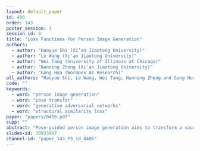```yaml
---
layout: default_paper
id: 406
order: 143
poster_session: 3
session_id: 8
title: "Loss Functions for Person Image Generation"
authors:
  - author: "Haoyue Shi (Xi’an Jiaotong University)"
  - author: "Le Wang (Xi'an Jiaotong University)"
  - author: "Wei Tang (University of Illinois at Chicago)"
  - author: "Nanning Zheng (Xi'an Jiaotong University)"
  - author: "Gang Hua (Wormpex AI Research)"
all_authors: "Haoyue Shi, Le Wang, Wei Tang, Nanning Zheng and Gang Hua"
code: ""
keywords:
  - word: "person image generation"
  - word: "pose transfer"
  - word: "generative adversarial networks"
  - word: "structural similarity loss"
paper: "papers/0406.pdf"
supp: ""
abstract: "Pose-guided person image generation aims to transform a source person image to a target pose. It is an ill-posed problem as we often need to generate pixels that are invisible in the source image. Recent works focus on designing new architectures of deep neural networks and have shown promising results. However, they simply adopt the loss functions commonly used for generic image synthesis and restoration, e.g., L1 loss, adversarial loss, and perceptual loss. This can be suboptimal due to the unique appearance and structure patterns of person images. In this paper, we first have a comprehensive study of the strengths and weaknesses of these prior loss functions for person image generation. We also consider the structural similarity index (SSIM) as a loss function since it is widely used as the evaluation metric and can capture the perceptual quality of generated images. Moreover, motivated by the observation that a person can be divided into part regions with homogeneous pixel values or textures, we extend the SSIM into a novel part-based similarity loss to explicitly account for the articulated body structure. Quantitative and qualitative results indicate that (1) using different loss functions significantly impacts the generated person images and (2) the proposed part-based loss is complementary to the prior losses and helps improve the performance."
slides-id: 38933967
channel-id: "paper_143_P3_id_0406"
---
```

